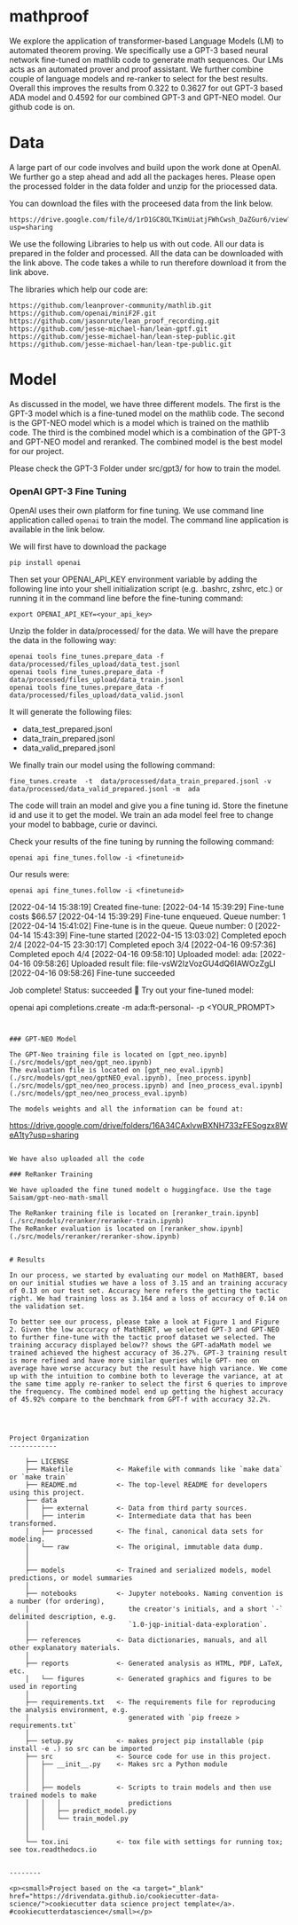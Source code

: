 mathproof
==============================

We explore the application of transformer-based Language Models (LM) to automated theorem proving. We specifically use a GPT-3 based neural network fine-tuned on mathlib code to generate math sequences. Our LMs acts as an automated prover and proof assistant. We further combine couple of language models and re-ranker to select for the best results. Overall this improves the results from 0.322 to 0.3627 for out GPT-3 based ADA model and 0.4592 for our combined GPT-3 and GPT-NEO model. Our github code is on.

# Data


A large part of our code involves and build upon the work done at OpenAI. We further go a  step ahead and add all the packages heres. Please open the processed folder in the data folder and unzip for the priocessed data.

You can download the files with the proceesed data from the link below.

```
https://drive.google.com/file/d/1rD1GC8OLTKimUiatjFWhCwsh_DaZGur6/view?usp=sharing
```

We use the following Libraries to help us with out code. All our data is prepared in the  folder and processed. All the data can be downloaded with the link above. The code takes a while to run therefore download it from the link above.

The libraries which help our code are:
```
https://github.com/leanprover-community/mathlib.git
https://github.com/openai/miniF2F.git
https://github.com/jasonrute/lean_proof_recording.git
https://github.com/jesse-michael-han/lean-gptf.git
https://github.com/jesse-michael-han/lean-step-public.git
https://github.com/jesse-michael-han/lean-tpe-public.git
```


# Model

As discussed in the model, we have three different models. The first is the GPT-3 model which is a fine-tuned model on the mathlib code. The second is the GPT-NEO model which is a model which is trained on the mathlib code. The third is the combined model which is a combination of the GPT-3 and GPT-NEO model and reranked. The combined model is the best model for our project. 

Please check the GPT-3 Folder under src/gpt3/ for how to train the model.




### OpenAI GPT-3 Fine Tuning


OpenAI uses their own platform for fine tuning. We use command line application called `openai` to train the model. The command line application is available in the link below.


We will first have to download the package
```
pip install openai
```

Then set your OPENAI_API_KEY environment variable by adding the following line into your shell initialization script (e.g. .bashrc, zshrc, etc.) or running it in the command line before the fine-tuning command:
```
export OPENAI_API_KEY=<your_api_key>
```


Unzip the folder in data/processed/ for the data. We will have the prepare the data in the following way:
```
openai tools fine_tunes.prepare_data -f data/processed/files_upload/data_test.jsonl
openai tools fine_tunes.prepare_data -f data/processed/files_upload/data_train.jsonl
openai tools fine_tunes.prepare_data -f data/processed/files_upload/data_valid.jsonl
```

It will generate the following files:
* data_test_prepared.jsonl
* data_train_prepared.jsonl
* data_valid_prepared.jsonl


We finally train our model using the following command:
```
fine_tunes.create  -t  data/processed/data_train_prepared.jsonl -v data/processed/data_valid_prepared.jsonl -m  ada 
```

The code will train an model and give you a fine tuning id. Store the finetune id and use it to get the model. We train an ada model feel free to change your model to babbage, curie or davinci.

Check your results of the fine  tuning by running the following command:
```
openai api fine_tunes.follow -i <finetuneid>
```

Our resuls were:

```
openai api fine_tunes.follow -i <finetuneid>
```
[2022-04-14 15:38:19] Created fine-tune: <finetuneid>
[2022-04-14 15:39:29] Fine-tune costs $66.57
[2022-04-14 15:39:29] Fine-tune enqueued. Queue number: 1
[2022-04-14 15:41:02] Fine-tune is in the queue. Queue number: 0
[2022-04-14 15:43:39] Fine-tune started
[2022-04-15 13:03:02] Completed epoch 2/4
[2022-04-15 23:30:17] Completed epoch 3/4
[2022-04-16 09:57:36] Completed epoch 4/4
[2022-04-16 09:58:10] Uploaded model: ada:<name>
[2022-04-16 09:58:26] Uploaded result file: file-vsW2IzVozGU4dQ6IAWOzZgLl
[2022-04-16 09:58:26] Fine-tune succeeded

Job complete! Status: succeeded 🎉
Try out your fine-tuned model:

openai api completions.create -m ada:ft-personal-<name> -p <YOUR_PROMPT>
```


### GPT-NEO Model

The GPT-Neo training file is located on [gpt_neo.ipynb](./src/models/gpt_neo/gpt_neo.ipynb)
The evaluation file is located on [gpt_neo_eval.ipynb](./src/models/gpt_neo/gptNEO_eval.ipynb), [neo_process.ipynb](./src/models/gpt_neo/neo_process.ipynb) and [neo_process_eval.ipynb](./src/models/gpt_neo/neo_process_eval.ipynb)

The models weights and all the information can be found at:
```
https://drive.google.com/drive/folders/16A34CAxlvwBXNH733zFESogzx8WeA1ty?usp=sharing
```

We have also uploaded all the code 

### ReRanker Training 

We have uploaded the fine tuned modelt o huggingface. Use the tage Saisam/gpt-neo-math-small 

The ReRanker training file is located on [reranker_train.ipynb](./src/models/reranker/reranker-train.ipynb)
The ReRanker evaluation is located on [reranker_show.ipynb](./src/models/reranker/reranker-show.ipynb) 


# Results

In our process, we started by evaluating our model on MathBERT, based on our initial studies we have a loss of 3.15 and an training accuracy of 0.13 on our test set. Accuracy here refers the getting the tactic right. We had training loss as 3.164 and a loss of accuracy of 0.14 on the validation set. 

To better see our process, please take a look at Figure 1 and Figure 2. Given the low accuracy of MathBERT, we selected GPT-3 and GPT-NEO to further fine-tune with the tactic proof dataset we selected. The training accuracy displayed below?? shows the GPT-adaMath model we trained achieved the highest accuracy of 36.27%. GPT-3 training result is more refined and have more similar queries while GPT- neo on average have worse accuracy but the result have high variance. We come up with the intuition to combine both to leverage the variance, at at the same time apply re-ranker to select the first 6 queries to improve the frequency. The combined model end up getting the highest accuracy of 45.92% compare to the benchmark from GPT-f with accuracy 32.2%.




Project Organization
------------

    ├── LICENSE
    ├── Makefile           <- Makefile with commands like `make data` or `make train`
    ├── README.md          <- The top-level README for developers using this project.
    ├── data
    │   ├── external       <- Data from third party sources.
    │   ├── interim        <- Intermediate data that has been transformed.
    │   ├── processed      <- The final, canonical data sets for modeling.
    │   └── raw            <- The original, immutable data dump.
    │
    │
    ├── models             <- Trained and serialized models, model predictions, or model summaries
    │
    ├── notebooks          <- Jupyter notebooks. Naming convention is a number (for ordering),
    │                         the creator's initials, and a short `-` delimited description, e.g.
    │                         `1.0-jqp-initial-data-exploration`.
    │
    ├── references         <- Data dictionaries, manuals, and all other explanatory materials.
    │
    ├── reports            <- Generated analysis as HTML, PDF, LaTeX, etc.
    │   └── figures        <- Generated graphics and figures to be used in reporting
    │
    ├── requirements.txt   <- The requirements file for reproducing the analysis environment, e.g.
    │                         generated with `pip freeze > requirements.txt`
    │
    ├── setup.py           <- makes project pip installable (pip install -e .) so src can be imported
    ├── src                <- Source code for use in this project.
    │   ├── __init__.py    <- Makes src a Python module
    │   │
    │   │
    │   ├── models         <- Scripts to train models and then use trained models to make
    │   │   │                 predictions
    │   │   ├── predict_model.py
    │   │   └── train_model.py
    │   │
    │
    └── tox.ini            <- tox file with settings for running tox; see tox.readthedocs.io


--------

<p><small>Project based on the <a target="_blank" href="https://drivendata.github.io/cookiecutter-data-science/">cookiecutter data science project template</a>. #cookiecutterdatascience</small></p>
